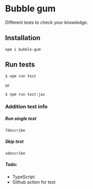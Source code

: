 # Bubble gum

Different tests to check your knowledge.

## Installation

```
npm i bubble-gum
```

## Run tests

```
$ npm run test
```

or

```
$ npm run test:jas
```

### Addition test info

##### Run single test

```
fdescribe
```

##### Skip test

```
xdescribe
```

##### Todo:

* TypeScript
* Github action for test

